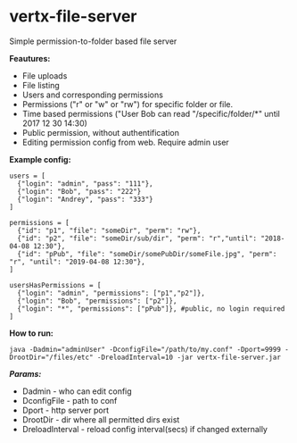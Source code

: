 # vertx-file-server
Simple permission-to-folder based file server

**Feautures:**
* File uploads
* File listing
* Users and corresponding permissions
* Permissions ("r" or "w" or "rw") for specific folder or file.
* Time based permissions ("User Bob can read "/specific/folder/*" until 2017 12 30 14:30)
* Public permission, without authentification
* Editing permission config from web. Require admin user

**Example config:**

```
users = [
  {"login": "admin", "pass": "111"},
  {"login": "Bob", "pass": "222"}
  {"login": "Andrey", "pass": "333"}
]

permissions = [
  {"id": "p1", "file": "someDir", "perm": "rw"},
  {"id": "p2", "file": "someDir/sub/dir", "perm": "r","until": "2018-04-08 12:30"},
  {"id": "pPub", "file": "someDir/somePubDir/someFile.jpg", "perm": "r", "until": "2019-04-08 12:30"},
]

usersHasPermissions = [
  {"login": "admin", "permissions": ["p1","p2"]},
  {"login": "Bob", "permissions": ["p2"]},
  {"login": "*", "permissions": ["pPub"]}, #public, no login required
]
```
**How to run:**

```
java -Dadmin="adminUser" -DconfigFile="/path/to/my.conf" -Dport=9999 -DrootDir="/files/etc" -DreloadInterval=10 -jar vertx-file-server.jar
```
***Params:***
* Dadmin - who can edit config
* DconfigFile - path to conf
* Dport - http server port
* DrootDir - dir where all permitted dirs exist
* DreloadInterval - reload config interval(secs) if changed externally
